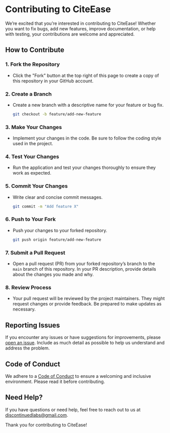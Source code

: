# Contributing to CiteEase

We’re excited that you’re interested in contributing to CiteEase! Whether you want to fix bugs, add new features, improve documentation, or help with testing, your contributions are welcome and appreciated.

## How to Contribute

### 1. Fork the Repository

- Click the "Fork" button at the top right of this page to create a copy of this repository in your GitHub account.

### 2. Create a Branch

- Create a new branch with a descriptive name for your feature or bug fix.

    ```bash
    git checkout -b feature/add-new-feature
    ```

### 3. Make Your Changes

- Implement your changes in the code. Be sure to follow the coding style used in the project.

### 4. Test Your Changes

- Run the application and test your changes thoroughly to ensure they work as expected.

### 5. Commit Your Changes

- Write clear and concise commit messages.

    ```bash
    git commit -m "Add feature X"
    ```

### 6. Push to Your Fork

- Push your changes to your forked repository.

    ```bash
    git push origin feature/add-new-feature
    ```

### 7. Submit a Pull Request

- Open a pull request (PR) from your forked repository’s branch to the `main` branch of this repository. In your PR description, provide details about the changes you made and why.

### 8. Review Process

- Your pull request will be reviewed by the project maintainers. They might request changes or provide feedback. Be prepared to make updates as necessary.

## Reporting Issues

If you encounter any issues or have suggestions for improvements, please [open an issue](https://github.com/discontinuedlabs/citeease/issues). Include as much detail as possible to help us understand and address the problem.

## Code of Conduct

We adhere to a [Code of Conduct](CODE_OF_CONDUCT.md) to ensure a welcoming and inclusive environment. Please read it before contributing.

## Need Help?

If you have questions or need help, feel free to reach out to us at [discontinuedlabs@gmail.com](mailto:discontinuedlabs@gmail.com).

Thank you for contributing to CiteEase!
